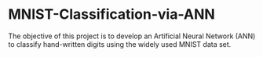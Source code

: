 # MNIST-Classification-via-ANN
The objective of this project is to develop an Artificial Neural Network (ANN) to classify hand-written digits using the widely used MNIST data set.
